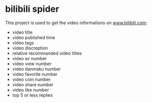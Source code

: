 # bilibili spider

This project is used to get the video informations on www.bilibili.com:
* video title
* video published time
* video tags
* video discreption
* relative recommanded video titles
* video av number
* video view number
* video danmaku number
* video favorite number
* video coin number
* video share number
* video like number
* top 5 or less replies